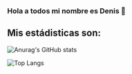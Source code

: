 ### Hola a todos mi nombre es Denis 👋

## Mis estádisticas son:

![Anurag's GitHub stats](https://github-readme-stats.vercel.app/api?username=Denis-Yen&show_icons=true&theme=tokyonight)

![Top Langs](https://github-readme-stats.vercel.app/api/top-langs?username=Denis-Yen&show_icons=true&theme=tokyonight)




